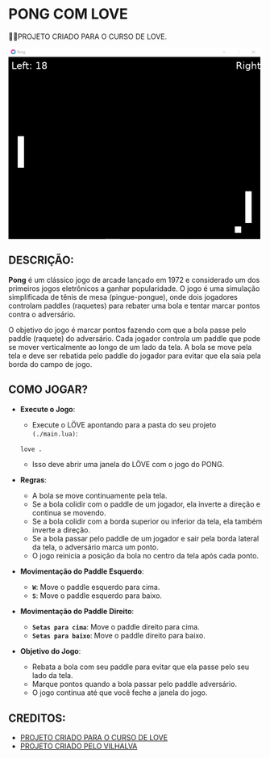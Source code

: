 # PONG COM LOVE
👨‍💻PROJETO CRIADO PARA O CURSO DE LOVE.

<img src="FOTO.png" align="center" width="500"> <br>

## DESCRIÇÃO:
**Pong** é um clássico jogo de arcade lançado em 1972 e considerado um dos primeiros jogos eletrônicos a ganhar popularidade. O jogo é uma simulação simplificada de tênis de mesa (pingue-pongue), onde dois jogadores controlam paddles (raquetes) para rebater uma bola e tentar marcar pontos contra o adversário.

O objetivo do jogo é marcar pontos fazendo com que a bola passe pelo paddle (raquete) do adversário. Cada jogador controla um paddle que pode se mover verticalmente ao longo de um lado da tela. A bola se move pela tela e deve ser rebatida pelo paddle do jogador para evitar que ela saia pela borda do campo de jogo.

## COMO JOGAR?
- **Execute o Jogo**: 
   - Execute o LÖVE apontando para a pasta do seu projeto `(./main.lua)`:

   ```bash
   love .
   ```

   - Isso deve abrir uma janela do LÖVE com o jogo do PONG.

- **Regras**:
  - A bola se move continuamente pela tela.
  - Se a bola colidir com o paddle de um jogador, ela inverte a direção e continua se movendo.
  - Se a bola colidir com a borda superior ou inferior da tela, ela também inverte a direção.
  - Se a bola passar pelo paddle de um jogador e sair pela borda lateral da tela, o adversário marca um ponto.
  - O jogo reinicia a posição da bola no centro da tela após cada ponto.

- **Movimentação do Paddle Esquerdo**:
  - **`W`**: Move o paddle esquerdo para cima.
  - **`S`**: Move o paddle esquerdo para baixo.

- **Movimentação do Paddle Direito**:
  - **`Setas para cima`**: Move o paddle direito para cima.
  - **`Setas para baixo`**: Move o paddle direito para baixo.

- **Objetivo do Jogo**:
  - Rebata a bola com seu paddle para evitar que ela passe pelo seu lado da tela.
  - Marque pontos quando a bola passar pelo paddle adversário.
  - O jogo continua até que você feche a janela do jogo.

## CREDITOS:
- [PROJETO CRIADO PARA O CURSO DE LOVE](https://github.com/VILHALVA/CURSO-DE-LOVE)
- [PROJETO CRIADO PELO VILHALVA](https://github.com/VILHALVA)
